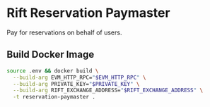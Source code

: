# Rift Reservation Paymaster
Pay for reservations on behalf of users.

## Build Docker Image 
```bash
source .env && docker build \
  --build-arg EVM_HTTP_RPC="$EVM_HTTP_RPC" \
  --build-arg PRIVATE_KEY="$PRIVATE_KEY" \
  --build-arg RIFT_EXCHANGE_ADDRESS="$RIFT_EXCHANGE_ADDRESS" \
  -t reservation-paymaster .
```
